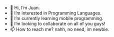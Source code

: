 - 👋 Hi, I’m Juan.
- 👀 I’m interested in Programming Languages.
- 🌱 I’m currently learning mobile programming.
- 💞️ I’m looking to collaborate on all of you guys!
- 📫 How to reach me? nahh, no need, im newbie.

<!---
iHateJavascript/iHateJavascript is a ✨ special ✨ repository because its `README.md` (this file) appears on your GitHub profile.
You can click the Preview link to take a look at your changes.
--->
